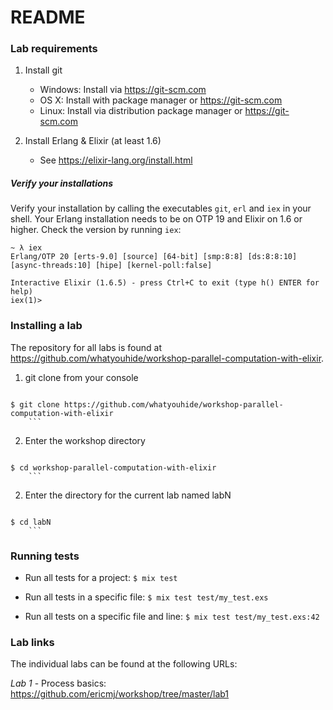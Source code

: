 # README

### Lab requirements

  1. Install git
     - Windows: Install via https://git-scm.com
     - OS X: Install with package manager or https://git-scm.com
     - Linux: Install via distribution package manager or https://git-scm.com

  2. Install Erlang & Elixir (at least 1.6)
     - See https://elixir-lang.org/install.html

##### Verify your installations

Verify your installation by calling the executables `git`, `erl` and `iex` in
your shell. Your Erlang installation needs to be on OTP 19 and Elixir on 1.6
or higher. Check the version by running `iex`:

```
~ λ iex
Erlang/OTP 20 [erts-9.0] [source] [64-bit] [smp:8:8] [ds:8:8:10] [async-threads:10] [hipe] [kernel-poll:false]

Interactive Elixir (1.6.5) - press Ctrl+C to exit (type h() ENTER for help)
iex(1)>
```


### Installing a lab

The repository for all labs is found at https://github.com/whatyouhide/workshop-parallel-computation-with-elixir.

  1. git clone from your console

		```
    $ git clone https://github.com/whatyouhide/workshop-parallel-computation-with-elixir
		```

  2. Enter the workshop directory

		```
    $ cd workshop-parallel-computation-with-elixir
		```

  2. Enter the directory for the current lab named labN

		```
    $ cd labN
		```


### Running tests

 * Run all tests for a project: `$ mix test`

 * Run all tests in a specific file: `$ mix test test/my_test.exs`

 * Run all tests on a specific file and line: `$ mix test test/my_test.exs:42`


### Lab links

The individual labs can be found at the following URLs:

*Lab 1* - Process basics: https://github.com/ericmj/workshop/tree/master/lab1
